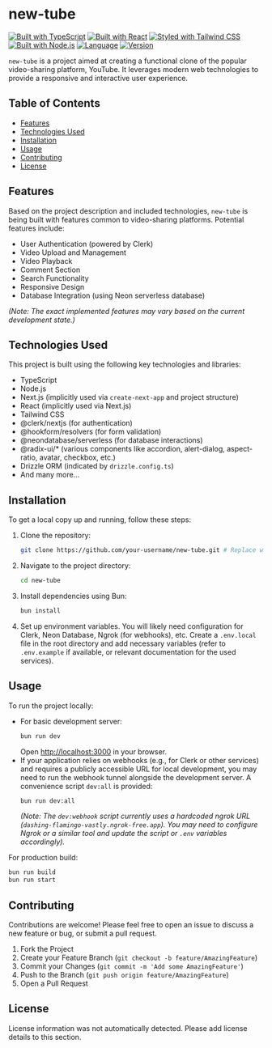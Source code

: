 # new-tube

[![Built with TypeScript](https://img.shields.io/badge/Built%20with-TypeScript-007ACC?style=for-the-badge&logo=typescript&logoColor=white)](https://www.typescriptlang.org/)
[![Built with React](https://img.shields.io/badge/Built%20with-React-61DAFB?style=for-the-badge&logo=react&logoColor=white)](https://reactjs.org/)
[![Styled with Tailwind CSS](https://img.shields.io/badge/Styled%20with-Tailwind%20CSS-38B2AC?style=for-the-badge&logo=tailwind-css&logoColor=white)](https://tailwindcss.com/)
[![Built with Node.js](https://img.shields.io/badge/Built%20with-Node.js-339933?style=for-the-badge&logo=node.js&logoColor=white)](https://nodejs.org/)
[![Language](https://img.shields.io/badge/Language-TypeScript-yellow.svg?style=for-the-badge)](https://en.wikipedia.org/wiki/Programming_language)
[![Version](https://img.shields.io/badge/version-TypeScript-blue.svg?style=for-the-badge)]()

`new-tube` is a project aimed at creating a functional clone of the popular video-sharing platform, YouTube. It leverages modern web technologies to provide a responsive and interactive user experience.

## Table of Contents

- [Features](#features)
- [Technologies Used](#technologies-used)
- [Installation](#installation)
- [Usage](#usage)
- [Contributing](#contributing)
- [License](#license)

## Features

Based on the project description and included technologies, `new-tube` is being built with features common to video-sharing platforms. Potential features include:

*   User Authentication (powered by Clerk)
*   Video Upload and Management
*   Video Playback
*   Comment Section
*   Search Functionality
*   Responsive Design
*   Database Integration (using Neon serverless database)

*(Note: The exact implemented features may vary based on the current development state.)*

## Technologies Used

This project is built using the following key technologies and libraries:

*   TypeScript
*   Node.js
*   Next.js (implicitly used via `create-next-app` and project structure)
*   React (implicitly used via Next.js)
*   Tailwind CSS
*   @clerk/nextjs (for authentication)
*   @hookform/resolvers (for form validation)
*   @neondatabase/serverless (for database interactions)
*   @radix-ui/* (various components like accordion, alert-dialog, aspect-ratio, avatar, checkbox, etc.)
*   Drizzle ORM (indicated by `drizzle.config.ts`)
*   And many more...

## Installation

To get a local copy up and running, follow these steps:

1.  Clone the repository:
    ```bash
    git clone https://github.com/your-username/new-tube.git # Replace with actual repo URL
    ```
2.  Navigate to the project directory:
    ```bash
    cd new-tube
    ```
3.  Install dependencies using Bun:
    ```bash
    bun install
    ```
4.  Set up environment variables. You will likely need configuration for Clerk, Neon Database, Ngrok (for webhooks), etc. Create a `.env.local` file in the root directory and add necessary variables (refer to `.env.example` if available, or relevant documentation for the used services).

## Usage

To run the project locally:

*   For basic development server:
    ```bash
    bun run dev
    ```
    Open [http://localhost:3000](http://localhost:3000) in your browser.
*   If your application relies on webhooks (e.g., for Clerk or other services) and requires a publicly accessible URL for local development, you may need to run the webhook tunnel alongside the development server. A convenience script `dev:all` is provided:
    ```bash
    bun run dev:all
    ```
    *(Note: The `dev:webhook` script currently uses a hardcoded ngrok URL (`dashing-flamingo-vastly.ngrok-free.app`). You may need to configure Ngrok or a similar tool and update the script or `.env` variables accordingly).*

For production build:

```bash
bun run build
bun run start
```

## Contributing

Contributions are welcome! Please feel free to open an issue to discuss a new feature or bug, or submit a pull request.
1.  Fork the Project
2.  Create your Feature Branch (`git checkout -b feature/AmazingFeature`)
3.  Commit your Changes (`git commit -m 'Add some AmazingFeature'`)
4.  Push to the Branch (`git push origin feature/AmazingFeature`)
5.  Open a Pull Request

## License

License information was not automatically detected. Please add license details to this section.